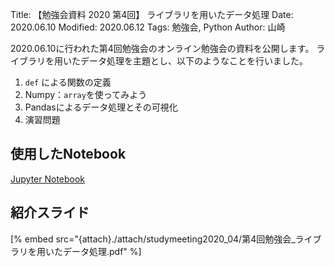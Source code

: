 Title: 【勉強会資料 2020 第4回】 ライブラリを用いたデータ処理
Date: 2020.06.10
Modified: 2020.06.12
Tags: 勉強会, Python
Author: 山崎

2020.06.10に行われた第4回勉強会のオンライン勉強会の資料を公開します。
ライブラリを用いたデータ処理を主題とし、以下のようなことを行いました。

1. `def` による関数の定義
2. Numpy：`array`を使ってみよう
3. Pandasによるデータ処理とその可視化
4. 演習問題

## 使用したNotebook
[Jupyter Notebook]({attach}./attach/studymeeting2020_04/勉強会第4回.ipynb)

## 紹介スライド
[% embed src="{attach}./attach/studymeeting2020_04/第4回勉強会_ライブラリを用いたデータ処理.pdf" %]
